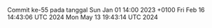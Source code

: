 Commit ke-55 pada tanggal Sun Jan 01 14:00 2023 +0100
Fri Feb 16 14:43:06 UTC 2024
Mon May 13 19:43:14 UTC 2024
